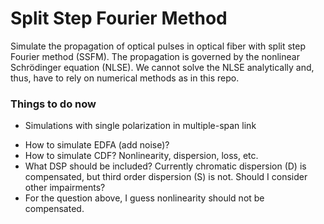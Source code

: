 # Split Step Fourier Method 

Simulate the propagation of optical pulses in optical fiber with split step Fourier method (SSFM).
The propagation is governed by the nonlinear Schrödinger equation (NLSE).
We cannot solve the NLSE analytically and, thus, have to rely on numerical methods as in this repo.

### Things to do now
- Simulations with single polarization in multiple-span link
* How to simulate EDFA (add noise)?
* How to simulate CDF? Nonlinearity, dispersion, loss, etc.
* What DSP should be included? Currently chromatic dispersion (D) is compensated, but third order dispersion (S) is not. Should I consider other impairments?
* For the question above, I guess nonlinearity should not be compensated.